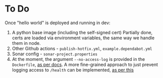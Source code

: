 # To Do
Once "hello world" is deployed and running in dev:

1. A python base image (including the self-signed cert)
   Partially done, certs are loaded via environment variables, the same way we handle them in node.
3. Other Github actions - `publish-hotfix.yml`, `example.dependabot.yml`
4. Sonar config - `sonar-project.properties` 
5. At the moment, the argument `--no-access-log` is provided in the `Dockerfile`, [as per docs](https://www.uvicorn.org/settings/#logging). A more fine-grained approach to just prevent logging access to `/health` can be implemented, [as per this](https://github.com/encode/starlette/issues/864)

